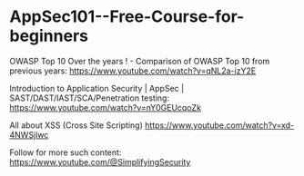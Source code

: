# AppSec101--Free-Course-for-beginners

OWASP Top 10 Over the years ! - Comparison of OWASP Top 10 from previous years:
https://www.youtube.com/watch?v=qNL2a-izY2E


Introduction to Application Security | AppSec | SAST/DAST/IAST/SCA/Penetration testing:
https://www.youtube.com/watch?v=nY0GEUcqoZk


All about XSS (Cross Site Scripting) 
https://www.youtube.com/watch?v=xd-4NWSjlwc

Follow for more such content: https://www.youtube.com/@SimplifyingSecurity 
